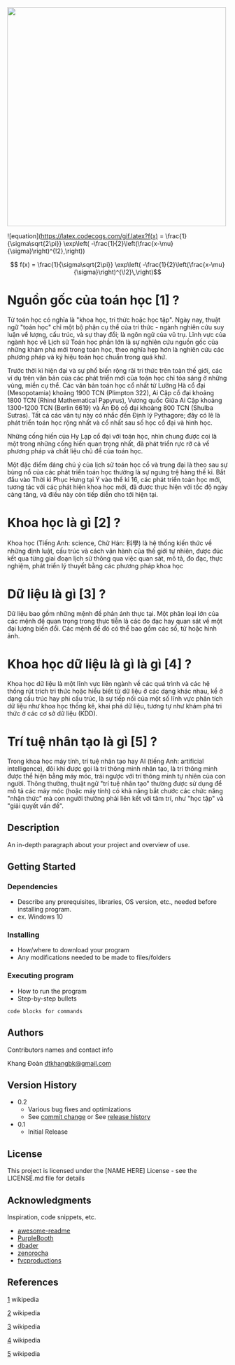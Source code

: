 <img src="https://render.githubusercontent.com/render/math?math=\frac{1}{\sqrt{ 2 \pi \sigma^2 }} \exp\biggl( - \frac{ (x - \mu)^2 } {2 \sigma^2} \biggr)" width="500">

![equation](https://latex.codecogs.com/gif.latex?f(x) = \frac{1}{\sigma\sqrt{2\pi}} \exp\left( -\frac{1}{2}\left(\frac{x-\mu}{\sigma}\right)^{\!2}\,\right))

```math
  f(x) = \frac{1}{\sigma\sqrt{2\pi}} 
  \exp\left( -\frac{1}{2}\left(\frac{x-\mu}{\sigma}\right)^{\!2}\,\right)
```

# Nguồn gốc của toán học [1] ?

Từ toán học có nghĩa là "khoa học, tri thức hoặc học tập". Ngày nay, thuật ngữ "toán học" chỉ một bộ phận cụ thể của tri thức - ngành nghiên cứu suy luận về lượng, cấu trúc, và sự thay đổi; là ngôn ngữ của vũ trụ. Lĩnh vực của ngành học về Lịch sử Toán học phần lớn là sự nghiên cứu nguồn gốc của những khám phá mới trong toán học, theo nghĩa hẹp hơn là nghiên cứu các phương pháp và ký hiệu toán học chuẩn trong quá khứ.

Trước thời kì hiện đại và sự phổ biến rộng rãi tri thức trên toàn thế giới, các ví dụ trên văn bản của các phát triển mới của toán học chỉ tỏa sáng ở những vùng, miền cụ thể. Các văn bản toán học cổ nhất từ Lưỡng Hà cổ đại (Mesopotamia) khoảng 1900 TCN (Plimpton 322), Ai Cập cổ đại khoảng 1800 TCN (Rhind Mathematical Papyrus), Vương quốc Giữa Ai Cập khoảng 1300-1200 TCN (Berlin 6619) và Ấn Độ cổ đại khoảng 800 TCN (Shulba Sutras). Tất cả các văn tự này có nhắc đến Định lý Pythagore; đây có lẽ là phát triển toán học rộng nhất và cổ nhất sau số học cổ đại và hình học.

Những cống hiến của Hy Lạp cổ đại với toán học, nhìn chung được coi là một trong những cống hiến quan trọng nhất, đã phát triển rực rỡ cả về phương pháp và chất liệu chủ đề của toán học.

Một đặc điểm đáng chú ý của lịch sử toán học cổ và trung đại là theo sau sự bùng nổ của các phát triển toán học thường là sự ngưng trệ hàng thế kỉ. Bắt đầu vào Thời kì Phục Hưng tại Ý vào thế kỉ 16, các phát triển toán học mới, tương tác với các phát hiện khoa học mới, đã được thực hiện với tốc độ ngày càng tăng, và điều này còn tiếp diễn cho tới hiện tại.

# Khoa học là gì [2] ? 

Khoa học (Tiếng Anh: science, Chữ Hán: 科學) là hệ thống kiến thức về những định luật, cấu trúc và cách vận hành của thế giới tự nhiên, được đúc kết qua từng giai đoạn lịch sử thông qua việc quan sát, mô tả, đo đạc, thực nghiệm, phát triển lý thuyết bằng các phương pháp khoa học

# Dữ liệu là gì [3] ?

Dữ liệu bao gồm những mệnh đề phản ánh thực tại. Một phân loại lớn của các mệnh đề quan trọng trong thực tiễn là các đo đạc hay quan sát về một đại lượng biến đổi. Các mệnh đề đó có thể bao gồm các số, từ hoặc hình ảnh.

# Khoa học dữ liệu là gì là gì [4] ?

Khoa học dữ liệu là một lĩnh vực liên ngành về các quá trình và các hệ thống rút trích tri thức hoặc hiểu biết từ dữ liệu ở các dạng khác nhau, kể ở dạng cấu trúc hay phi cấu trúc, là sự tiếp nối của một số lĩnh vực phân tích dữ liệu như khoa học thống kê, khai phá dữ liệu, tương tự như khám phá tri thức ở các cơ sở dữ liệu (KDD).

# Trí tuệ nhân tạo là gì [5] ? 

Trong khoa học máy tính, trí tuệ nhân tạo hay AI (tiếng Anh: artificial intelligence), đôi khi được gọi là trí thông minh nhân tạo, là trí thông minh được thể hiện bằng máy móc, trái ngược với trí thông minh tự nhiên của con người. Thông thường, thuật ngữ "trí tuệ nhân tạo" thường được sử dụng để mô tả các máy móc (hoặc máy tính) có khả năng bắt chước các chức năng "nhận thức" mà con người thường phải liên kết với tâm trí, như "học tập" và "giải quyết vấn đề".

## Description

An in-depth paragraph about your project and overview of use.

## Getting Started

### Dependencies

* Describe any prerequisites, libraries, OS version, etc., needed before installing program.
* ex. Windows 10

### Installing

* How/where to download your program
* Any modifications needed to be made to files/folders

### Executing program

* How to run the program
* Step-by-step bullets
```
code blocks for commands
```

## Authors

Contributors names and contact info

Khang Đoàn
dtkhangbk@gmail.com

## Version History

* 0.2
    * Various bug fixes and optimizations
    * See [commit change]() or See [release history]()
* 0.1
    * Initial Release

## License

This project is licensed under the [NAME HERE] License - see the LICENSE.md file for details

## Acknowledgments

Inspiration, code snippets, etc.
* [awesome-readme](https://github.com/matiassingers/awesome-readme)
* [PurpleBooth](https://gist.github.com/PurpleBooth/109311bb0361f32d87a2)
* [dbader](https://github.com/dbader/readme-template)
* [zenorocha](https://gist.github.com/zenorocha/4526327)
* [fvcproductions](https://gist.github.com/fvcproductions/1bfc2d4aecb01a834b46)

## References

[1](https://vi.wikipedia.org/wiki/L%E1%BB%8Bch_s%E1%BB%AD_to%C3%A1n_h%E1%BB%8Dc) wikipedia

[2](https://vi.wikipedia.org/wiki/Khoa_h%E1%BB%8Dc) wikipedia

[3](https://vi.wikipedia.org/wiki/D%E1%BB%AF_li%E1%BB%87u#) wikipedia

[4](https://vi.wikipedia.org/wiki/Khoa_h%E1%BB%8Dc_d%E1%BB%AF_li%E1%BB%87u) wikipedia

[5](https://vi.wikipedia.org/wiki/Tr%C3%AD_tu%E1%BB%87_nh%C3%A2n_t%E1%BA%A1o) wikipedia
